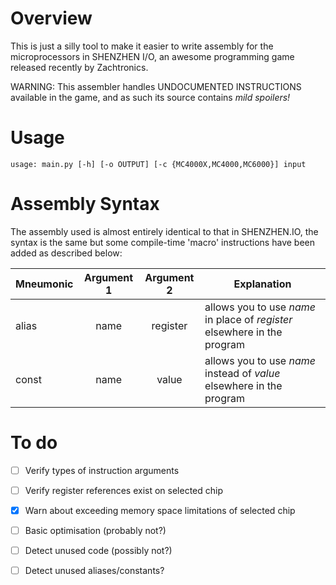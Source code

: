 
# Overview

This is just a silly tool to make it easier to write assembly for the microprocessors in SHENZHEN I/O, an awesome programming game released recently by Zachtronics.

WARNING: This assembler handles UNDOCUMENTED INSTRUCTIONS available in the game, and as such its source contains *mild spoilers!*

# Usage

`usage: main.py [-h] [-o OUTPUT] [-c {MC4000X,MC4000,MC6000}] input`

# Assembly Syntax

The assembly used is almost entirely identical to that in SHENZHEN.IO, the syntax is the same but some compile-time 'macro' instructions have been added as described below:

| Mneumonic | Argument 1 | Argument 2 | Explanation
| --------- |:----------:|:----------:| -----------
| alias     | name       | register   | allows you to use *name* in place of *register* elsewhere in the program
| const     | name       | value      | allows you to use *name* instead of *value* elsewhere in the program

# To do

- [ ] Verify types of instruction arguments
- [ ] Verify register references exist on selected chip
- [x] Warn about exceeding memory space limitations of selected chip
- [ ] Basic optimisation (probably not?)
- [ ] Detect unused code (possibly not?)
- [ ] Detect unused aliases/constants?

